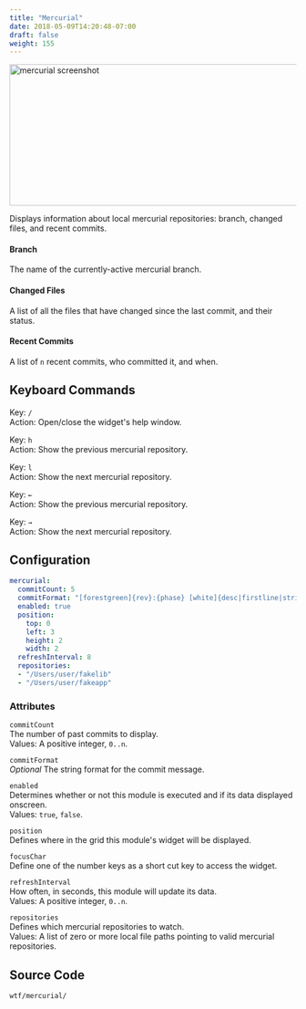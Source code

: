 ```yaml
---
title: "Mercurial"
date: 2018-05-09T14:20:48-07:00
draft: false
weight: 155
---
```


<img class="screenshot" src="/imgs/modules/mercurial.png" width="710" height="248" alt="mercurial screenshot" />

Displays information about local mercurial repositories: branch, changed
files, and recent commits.

#### Branch

The name of the currently-active mercurial branch.

#### Changed Files

A list of all the files that have changed since the last
commit, and their status.

#### Recent Commits

A list of `n` recent commits, who committed it, and when.

## Keyboard Commands

<span class="caption">Key:</span> `/` <br />
<span class="caption">Action:</span> Open/close the widget's help window.

<span class="caption">Key:</span> `h` <br />
<span class="caption">Action:</span> Show the previous mercurial repository.

<span class="caption">Key:</span> `l` <br />
<span class="caption">Action:</span> Show the next mercurial repository.

<span class="caption">Key:</span> `←` <br />
<span class="caption">Action:</span> Show the previous mercurial repository.

<span class="caption">Key:</span> `→` <br />
<span class="caption">Action:</span> Show the next mercurial repository.

## Configuration

```yaml
mercurial:
  commitCount: 5
  commitFormat: "[forestgreen]{rev}:{phase} [white]{desc|firstline|strip} [grey]{author|person} {date|age}[white]"
  enabled: true
  position:
    top: 0
    left: 3
    height: 2
    width: 2
  refreshInterval: 8
  repositories:
  - "/Users/user/fakelib"
  - "/Users/user/fakeapp"
```

### Attributes

`commitCount` <br />
The number of past commits to display. <br />
Values: A positive integer, `0..n`.

`commitFormat` <br />
_Optional_ The string format for the commit message. <br />

`enabled` <br />
Determines whether or not this module is executed and if its data displayed onscreen. <br />
Values: `true`, `false`.

`position` <br />
Defines where in the grid this module's widget will be displayed. <br />

`focusChar` <br />
Define one of the number keys as a short cut key to access the widget. <br />

`refreshInterval` <br />
How often, in seconds, this module will update its data. <br />
Values: A positive integer, `0..n`.

`repositories` <br />
Defines which mercurial repositories to watch. <br />
Values: A list of zero or more local file paths pointing to valid mercurial repositories.

## Source Code

```bash
wtf/mercurial/
```
